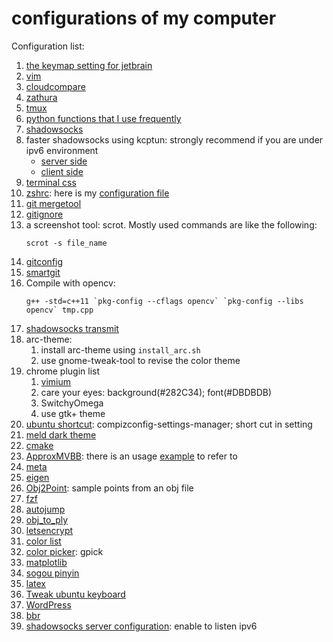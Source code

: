 # configurations of my computer

Configuration list:

1. [the keymap setting for jetbrain](./jetbrain_settings.jar)
2. [vim](https://github.com/wwtalwtaw/.vim/)
3. [cloudcompare](./install_cc.sh)
4. [zathura](./zathurarc)
5. [tmux](./.tmux.conf)
6. [python functions that I use frequently](./my_pyfun)
7. [shadowsocks](./ss/install_ss.sh)
8. faster shadowsocks using kcptun: strongly recommend if you are under ipv6 environment
    * [server side](./ss/fast_server.sh)
    * [client side](./ss/fast_client.sh)
9. [terminal css](./gtk.css)
10. [zshrc](./install_zsh.sh): here is my [configuration file](./.zshrc)
12. [git mergetool](./git_meld.sh)
13. [gitignore](./.gitignore)
14. a screenshot tool: scrot. Mostly used commands are like the following:
    ```
    scrot -s file_name
    ```
15. [gitconfig](./.gitconfig)
16. [smartgit](./install_sg.sh)
17. Compile with opencv:
    ```
    g++ -std=c++11 `pkg-config --cflags opencv` `pkg-config --libs opencv` tmp.cpp
    ```
18. [shadowsocks transmit](./ss/haproxy.cfg)
19. arc-theme:
    1. install arc-theme using `install_arc.sh`
    2. use gnome-tweak-tool to revise the color theme
20. chrome plugin list
    1. [vimium](./vimium_options.md)
    2. care your eyes: background(#282C34); font(#DBDBDB)
    3. SwitchyOmega
    4. use gtk+ theme
21. [ubuntu shortcut](./ubuntu_shortcut.md): compizconfig-settings-manager; short cut in setting
22. [meld dark theme](./meld.css)
23. [cmake](./install_cmake.sh)
24. [ApproxMVBB](./install_approxmvbb.sh): there is an usage [example](./ApproxMVBB) to refer to
25. [meta](./install_meta.sh)
26. [eigen](./install_eigen.sh)
27. [Obj2Point](./Obj2Point): sample points from an obj file
28. [fzf](./install_fzf.sh)
29. [autojump](./install_autojump.sh)
30. [obj_to_ply](./obj_to_ply)
31. [letsencrypt](./letsencrypt)
32. [color list](./color_list)
33. [color picker](./install_gpick.sh): gpick
34. [matplotlib](./matplotlib)
35. [sogou pinyin](./install_sogou.sh)
36. [latex](./latex)
37. [Tweak ubuntu keyboard](./tweak_keyboard.md)
38. [WordPress](./install_wordpress.sh)
39. [bbr](./ss/install_bbr.sh)
40. [shadowsocks server configuration](./ss/config.json): enable to listen ipv6

